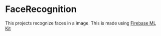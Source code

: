 # FaceRecognition
This projects recognize faces in a image. This is made using [Firebase ML Kit](https://firebase.google.com/docs/ml-kit/detect-faces)
